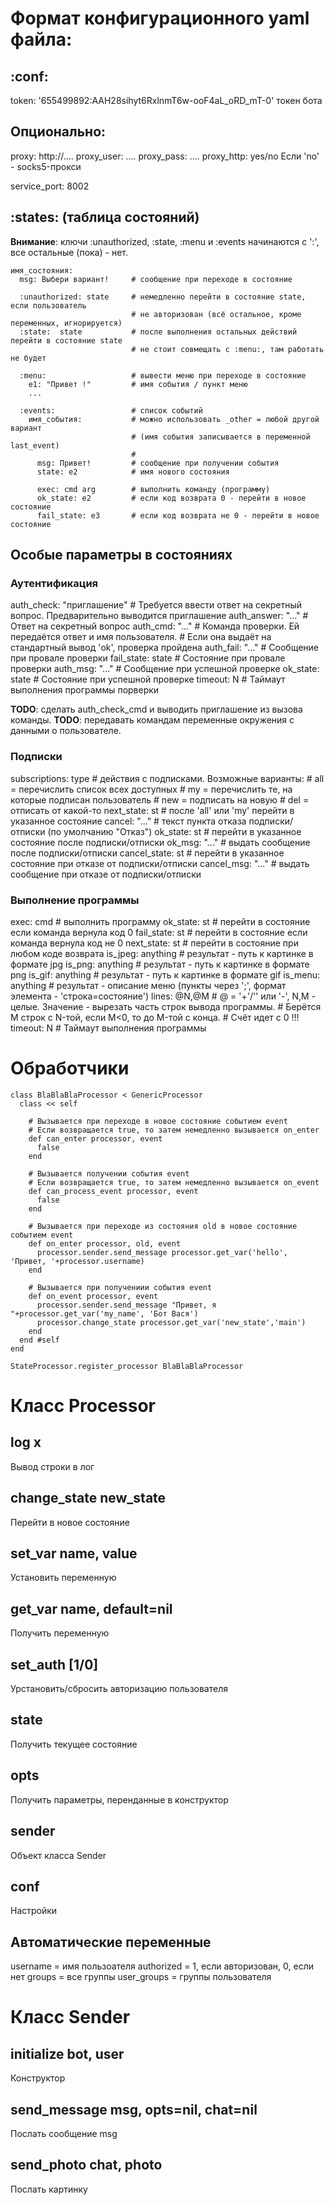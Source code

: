 Формат конфигурационного yaml файла:
===============================

:conf:       
------

token: '655499892:AAH28sihyt6RxlnmT6w-ooF4aL_oRD_mT-0'
токен бота

Опционально:
------------
  proxy: http://....
  proxy_user: ....
  proxy_pass: ....
  proxy_http: yes/no
  Если 'no' - socks5-прокси

  service_port: 8002

:states: (таблица состояний)
--------

**Внимание**: ключи :unauthorized, :state, :menu и :events начинаются с ':', все остальные (пока) - нет.

    имя_состояния:
      msg: Выбери вариант!     # сообщение при переходе в состояние

      :unauthorized: state     # немедленно перейти в состояние state, если пользователь
                               # не авторизован (всё остальное, кроме переменных, игнорируется)
      :state:  state           # после выполнения остальных действий перейти в состояние state
                               # не стоит совмещать с :menu:, там работать не будет

      :menu:                   # вывести меню при переходе в состояние
        e1: "Привет !"         # имя события / пункт меню
        ...

      :events:                 # список событий
        имя_события:           # можно использовать _other = любой другой вариант 
                               # (имя события записывается в переменной last_event)
                               #
          msg: Привет!         # сообщение при получении события
          state: e2            # имя нового состояния
  
          exec: cmd arg        # выполнить команду (программу)
          ok_state: e2         # если код возврата 0 - перейти в новое состояние
          fail_state: e3       # если код возврата не 0 - перейти в новое состояние


Особые параметры в состояниях
-----------------

### Аутентификация

auth_check: "приглашение"      # Требуется ввести ответ на секретный вопрос. Предварительно выводится приглашение
auth_answer: "..."             # Ответ на секретный вопрос
auth_cmd: "..."                # Команда проверки. Ей передаётся ответ и имя пользователя.
                               # Если она выдаёт на стандартный вывод 'ok', проверка пройдена
auth_fail: "..."               # Сообщение при провале проверки
fail_state: state              # Состояние при провале проверки
auth_msg: "..."                # Сообщение при успешной проверке
ok_state: state                # Состояние при успешной проверке
timeout: N                     # Таймаут выполнения программы порверки

**TODO**: сделать auth_check_cmd и выводить приглашение из вызова команды.
**TODO**: передавать командам переменные окружения с данными о пользователе.

### Подписки

subscriptions: type            # действия с подписками. Возможные варианты:
                               # all  = перечислить список всех доступных
                               # my   = перечислить те, на которые подписан пользователь
                               # new  = подписать на новую
                               # del  = отписать от какой-то
next_state: st                 # после 'all' или 'my' перейти в указанное состояние
cancel: "..."                  # текст пункта отказа подписки/отписки (по умолчанию "Отказ")
ok_state: st                   # перейти в указанное состояние после подписки/отписки
ok_msg: "..."                  # выдать сообщение после подписки/отписки
cancel_state: st               # перейти в указанное состояние при отказе от подписки/отписки
cancel_msg: "..."              # выдать сообщение при отказе от подписки/отписки


### Выполнение программы

exec: cmd                      # выполнить программу
ok_state: st                   # перейти в состояние если команда вернула код 0
fail_state: st                 # перейти в состояние если команда вернула код не 0
next_state: st                 # перейти в состояние при любом коде возврата
is_jpeg: anything              # результат - путь к картинке в формате jpg
is_png: anything               # результат - путь к картинке в формате png
is_gif: anything               # результат - путь к картинке в формате gif
is_menu: anything              # результат - описание меню (пункты через ';', формат элемента - 'строка=состояние')
lines:  @N,@M                  # @ = '+'/'' или '-', N,M - целые. Значение - вырезать часть строк вывода программы.
                               # Берётся M строк с N-той, если M<0, то до M-той с конца.
                               # Счёт идет с 0 !!!
timeout: N                     # Таймаут выполнения программы


Обработчики
===========

````
class BlaBlaBlaProcessor < GenericProcessor
  class << self

    # Вызывается при переходе в новое состояние событием event
    # Если возвращается true, то затем немедленно вызывается on_enter 
    def can_enter processor, event
      false
    end

    # Вызывается получении события event
    # Если возвращается true, то затем немедленно вызывается on_event
    def can_process_event processor, event
      false
    end

    # Вызывается при переходе из состояния old в новое состояние событием event
    def on_enter processor, old, event
      processor.sender.send_message processor.get_var('hello', 'Привет, '+processor.username)
    end

    # Вызывается при получениии события event
    def on_event processor, event
      processor.sender.send_message "Привет, я "+processor.get_var('my_name', 'Бот Вася')
      processor.change_state processor.get_var('new_state','main')
    end
  end #self
end

StateProcessor.register_processor BlaBlaBlaProcessor
````


Класс Processor
===============

log x
-----
Вывод строки в лог

change_state new_state
----------------------
Перейти в новое состояние

set_var name, value
-------------------
Установить переменную

get_var name, default=nil
-------------------------
Получить переменную

set_auth [1/0]
---------------
Урстановить/сбросить авторизацию пользователя

state
------
Получить текущее состояние

opts
----
Получить параметры, перенданные в конструктор

sender
------
Объект класса Sender

conf
----
Настройки

Автоматические переменные
-------------------------
username = имя пользоателя
authorized = 1, если авторизован, 0, если нет
groups = все группы
user_groups = группы пользователя


Класс Sender
============

initialize bot, user
--------------------
Конструктор

send_message msg, opts=nil, chat=nil
------------------------------------
Послать сообщение msg

send_photo chat, photo
----------------------
Послать картинку
